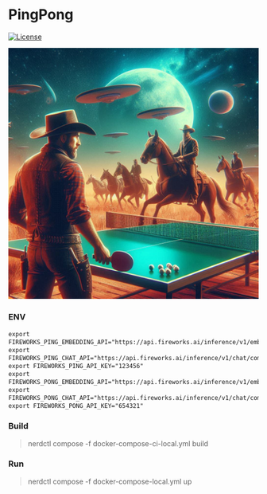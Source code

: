 # PingPong

[![License](https://img.shields.io/badge/License-Apache_2.0-blue.svg)](https://opensource.org/licenses/Apache-2.0)


![Image](cowboy_ping_pong.jpeg)

### ENV
````
export FIREWORKS_PING_EMBEDDING_API="https://api.fireworks.ai/inference/v1/embeddings"
export FIREWORKS_PING_CHAT_API="https://api.fireworks.ai/inference/v1/chat/completions"
export FIREWORKS_PING_API_KEY="123456"
export FIREWORKS_PONG_EMBEDDING_API="https://api.fireworks.ai/inference/v1/embeddings"
export FIREWORKS_PONG_CHAT_API="https://api.fireworks.ai/inference/v1/chat/completions"
export FIREWORKS_PONG_API_KEY="654321"
````

### Build

> nerdctl compose -f docker-compose-ci-local.yml build


### Run

> nerdctl compose -f docker-compose-local.yml up
